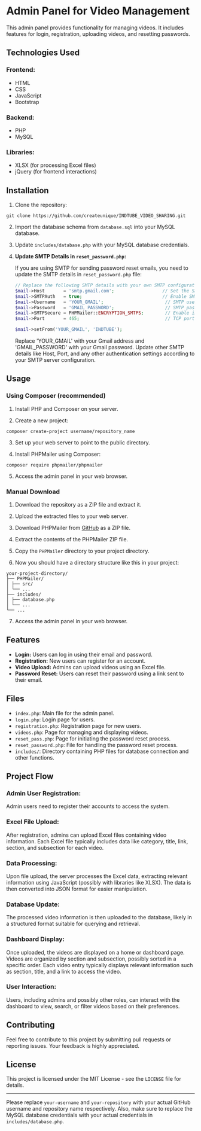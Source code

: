 # Admin Panel for Video Management

This admin panel provides functionality for managing videos. It includes features for login, registration, uploading videos, and resetting passwords.

## Technologies Used

### Frontend:
- HTML
- CSS
- JavaScript
- Bootstrap

### Backend:
- PHP
- MySQL

### Libraries:
- XLSX (for processing Excel files)
- jQuery (for frontend interactions)

## Installation

1. Clone the repository:

```
git clone https://github.com/createunique/INDTUBE_VIDEO_SHARING.git
```

2. Import the database schema from `database.sql` into your MySQL database.

3. Update `includes/database.php` with your MySQL database credentials.

4. **Update SMTP Details in `reset_password.php`:**

   If you are using SMTP for sending password reset emails, you need to update the SMTP details in `reset_password.php` file:

   ```php
   // Replace the following SMTP details with your own SMTP configuration
   $mail->Host       = 'smtp.gmail.com';                  // Set the SMTP server to send through
   $mail->SMTPAuth   = true;                              // Enable SMTP authentication
   $mail->Username   = 'YOUR_GMAIL';                       // SMTP username
   $mail->Password   = 'GMAIL_PASSWORD';                   // SMTP password
   $mail->SMTPSecure = PHPMailer::ENCRYPTION_SMTPS;        // Enable implicit TLS encryption
   $mail->Port       = 465;                                // TCP port to connect to

   $mail->setFrom('YOUR_GMAIL', 'INDTUBE');
   ```
   Replace 'YOUR_GMAIL' with your Gmail address and 'GMAIL_PASSWORD' with your Gmail password. Update other SMTP details like Host, Port, and any other authentication settings according to your SMTP server configuration.

## Usage

### Using Composer (recommended)
1. Install PHP and Composer on your server.

2. Create a new project:

```
composer create-project username/repository_name
```

3. Set up your web server to point to the public directory.

4. Install PHPMailer using Composer:

```
composer require phpmailer/phpmailer
```

5. Access the admin panel in your web browser.

### Manual Download
1. Download the repository as a ZIP file and extract it.

2. Upload the extracted files to your web server.

3. Download PHPMailer from [GitHub](https://github.com/PHPMailer/PHPMailer) as a ZIP file.

4. Extract the contents of the PHPMailer ZIP file.

5. Copy the `PHPMailer` directory to your project directory.

6. Now you should have a directory structure like this in your project:

```
your-project-directory/
├── PHPMailer/
│ ├── src/
│ └── ...
├── includes/
│ ├── database.php
│ └── ...
└── ...
```

7. Access the admin panel in your web browser.

## Features

- **Login:** Users can log in using their email and password.
- **Registration:** New users can register for an account.
- **Video Upload:** Admins can upload videos using an Excel file.
- **Password Reset:** Users can reset their password using a link sent to their email.

## Files

- `index.php`: Main file for the admin panel.
- `login.php`: Login page for users.
- `registration.php`: Registration page for new users.
- `videos.php`: Page for managing and displaying videos.
- `reset_pass.php`: Page for initiating the password reset process.
- `reset_password.php`: File for handling the password reset process.
- `includes/`: Directory containing PHP files for database connection and other functions.

## Project Flow

### Admin User Registration:
Admin users need to register their accounts to access the system.

### Excel File Upload:
After registration, admins can upload Excel files containing video information. Each Excel file typically includes data like category, title, link, section, and subsection for each video.

### Data Processing:
Upon file upload, the server processes the Excel data, extracting relevant information using JavaScript (possibly with libraries like XLSX).
The data is then converted into JSON format for easier manipulation.

### Database Update:
The processed video information is then uploaded to the database, likely in a structured format suitable for querying and retrieval.

### Dashboard Display:
Once uploaded, the videos are displayed on a home or dashboard page.
Videos are organized by section and subsection, possibly sorted in a specific order.
Each video entry typically displays relevant information such as section, title, and a link to access the video.

### User Interaction:
Users, including admins and possibly other roles, can interact with the dashboard to view, search, or filter videos based on their preferences.

## Contributing

Feel free to contribute to this project by submitting pull requests or reporting issues. Your feedback is highly appreciated.

## License

This project is licensed under the MIT License - see the `LICENSE` file for details.

---

Please replace `your-username` and `your-repository` with your actual GitHub username and repository name respectively. Also, make sure to replace the MySQL database credentials with your actual credentials in `includes/database.php`.
